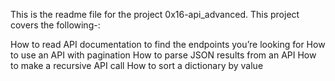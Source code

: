 This is the readme file for the project 0x16-api_advanced. This project covers the following-:

How to read API documentation to find the endpoints you’re looking for
How to use an API with pagination
How to parse JSON results from an API
How to make a recursive API call
How to sort a dictionary by value
